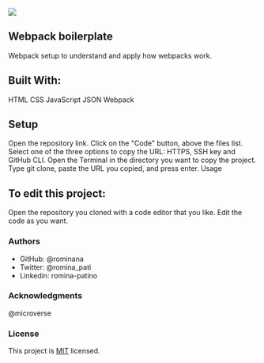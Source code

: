 ![](https://img.shields.io/badge/Microverse-blueviolet)

## Webpack boilerplate
Webpack setup to understand and apply how webpacks work.

## Built With:
HTML
CSS
JavaScript
JSON
Webpack

## Setup
Open the repository link.
Click on the "Code" button, above the files list.
Select one of the three options to copy the URL: HTTPS, SSH key and GitHub CLI.
Open the Terminal in the directory you want to copy the project.
Type git clone, paste the URL you copied, and press enter.
Usage

## To edit this project:
Open the repository you cloned with a code editor that you like.
Edit the code as you want.

### Authors
- GitHub: @rominana
- Twitter: @romina_pati
- Linkedin: romina-patino

### Acknowledgments
@microverse

### License

This project is [MIT](./MIT.md) licensed.
